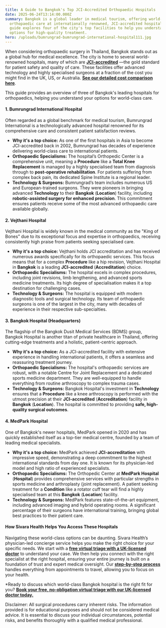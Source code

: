 ```yaml
---
title: A Guide to Bangkok's Top JCI-Accredited Orthopaedic Hospitals
date: 2025-06-24T13:14:00.000Z
summary: Bangkok is a global leader in medical tourism, offering world-class
  orthopaedic care at internationally renowned, JCI-accredited hospitals. This
  guide explores four of the city's top facilities to help you understand your
  options for high-quality treatment.
hero: /uploads/bumrungrad-bumrungrad-international-hospital111.jpg
---
```

When considering orthopaedic surgery in Thailand, Bangkok stands out as a global hub for medical excellence. The city is home to several world-renowned hospitals, many of which are **[JCI-accredited](https://www.jointcommissioninternational.org/)** —the gold standard for patient safety and quality of care. These facilities offer advanced technology and highly specialised surgeons at a fraction of the cost you might find in the UK, US, or Australia. **[See our detailed cost comparison here](https://sivara.health/#pricing)**.

This guide provides an overview of three of Bangkok's leading hospitals for orthopaedics, helping you understand your options for world-class care.

#### **1. Bumrungrad International Hospital**

Often regarded as a global benchmark for medical tourism, Bumrungrad International is a technologically advanced hospital renowned for its comprehensive care and consistent patient satisfaction reviews.

* **Why it's a top choice:** As one of the first hospitals in Asia to become JCI-accredited back in 2002, Bumrungrad has decades of experience delivering world-class care to international patients.
* **Orthopaedic Specialisms:** The hospital’s Orthopedic Center is a comprehensive unit, meaning a **Procedure** like a **Total Knee Replacement** is managed by a highly specialised team from diagnosis through to **post-operative rehabilitation**. For patients suffering from complex back pain, its dedicated Spine Institute is a regional leader.
* **Technology & Surgeons:** Bumrungrad’s team includes numerous US and European-trained surgeons. They were pioneers in bringing advanced **Technology** to their **Bangkok** (**Location**) facility, including **robotic-assisted surgery for enhanced precision**. This commitment ensures patients receive some of the most advanced orthopaedic care available globally.

#### **2. Vejthani Hospital**

Vejthani Hospital is widely known in the medical community as the "King of Bones" due to its exceptional focus and expertise in orthopaedics, receiving consistently high praise from patients seeking specialised care.

* **Why it's a top choice:** Vejthani holds JCI accreditation and has received numerous awards specifically for its orthopaedic services. This focus means that for a complex **Procedure** like a hip revision, Vejthani Hospital in **Bangkok** is a leading **JCI-accredited** (**Accreditation**) choice.
* **Orthopaedic Specialisms:** The hospital excels in complex procedures, including joint revisions, limb lengthening, and advanced sports medicine treatments. Its high degree of specialisation makes it a top destination for challenging cases.
* **Technology & Surgeons:** The hospital is equipped with modern diagnostic tools and surgical technology. Its team of orthopaedic surgeons is one of the largest in the city, many with decades of experience in their respective sub-specialties.

#### **3. Bangkok Hospital (Headquarters)**

The flagship of the Bangkok Dusit Medical Services (BDMS) group, Bangkok Hospital is another titan of private healthcare in Thailand, offering cutting-edge treatments and a holistic, patient-centric approach.

* **Why it's a top choice:** As a JCI-accredited facility with extensive experience in handling international patients, it offers a seamless and reassuring treatment journey.
* **Orthopaedic Specialisms:** The hospital's orthopaedic services are robust, with a notable Centre for Joint Replacement and a dedicated sports medicine department. They are well-equipped to handle everything from routine arthroscopy to complex trauma cases.
* **Technology & Surgeons:** Bangkok Hospital's investment in **Technology** ensures that a **Procedure** like a knee arthroscopy is performed with the utmost precision at their **JCI-accredited** (**Accreditation**) facility in **Bangkok** (**Location**). The hospital is committed to providing **safe, high-quality surgical outcomes**.

#### **4. MedPark Hospital**

One of Bangkok's newer hospitals, MedPark opened in 2020 and has quickly established itself as a top-tier medical centre, founded by a team of leading medical specialists.

* **Why it's a top choice:** MedPark achieved **JCI-accreditation** with impressive speed, demonstrating a deep commitment to the highest international standards from day one. It is known for its physician-led model and high ratio of experienced specialists.
* **Orthopaedic Specialisms:** The Orthopedic Center at **MedPark Hospital** (**Hospital**) provides comprehensive services with particular strengths in sports medicine and arthroplasty (joint replacement). A patient seeking treatment for a **Condition** like a rotator cuff tear will find a highly specialised team at this **Bangkok** (**Location**) facility.
* **Technology & Surgeons:** MedPark features state-of-the-art equipment, including advanced imaging and hybrid operating rooms. A significant percentage of their surgeons have international training, bringing global best practices to their patient care.

#### **How Sivara Health Helps You Access These Hospitals**

Navigating these world-class options can be daunting. Sivara Health’s physician-led concierge service helps you make the right choice for your specific needs. We start with a **[free virtual triage with a UK-licensed doctor](https://sivara.health/#consultation)** to understand your case. We then help you connect with the right specialist at the right hospital, ensuring your entire journey is built on a foundation of trust and expert medical oversight. Our **[step-by-step process](https://sivara.health/#journey)** handles everything from appointments to travel, allowing you to focus on your health.

\*Ready to discuss which world-class Bangkok hospital is the right fit for you? **[Book your free, no-obligation virtual triage with our UK-licensed doctor today.](https://sivara.health/#consultation)**

Disclaimer: All surgical procedures carry inherent risks. The information provided is for educational purposes and should not be considered medical advice. It is essential to discuss your individual circumstances, potential risks, and benefits thoroughly with a qualified medical professional.
